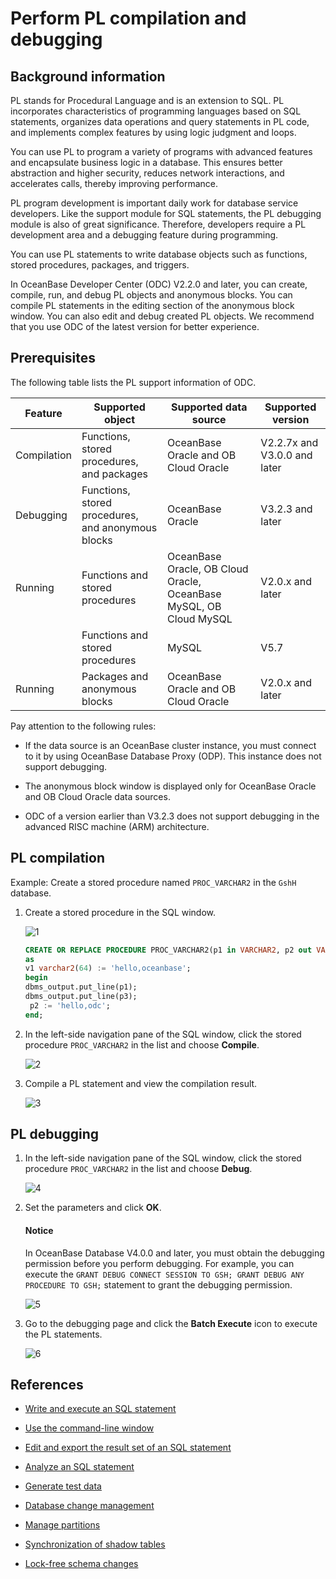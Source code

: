 # Perform PL compilation and debugging

## Background information

PL stands for Procedural Language and is an extension to SQL. PL incorporates characteristics of programming languages based on SQL statements, organizes data operations and query statements in PL code, and implements complex features by using logic judgment and loops.

You can use PL to program a variety of programs with advanced features and encapsulate business logic in a database. This ensures better abstraction and higher security, reduces network interactions, and accelerates calls, thereby improving performance.

PL program development is important daily work for database service developers. Like the support module for SQL statements, the PL debugging module is also of great significance. Therefore, developers require a PL development area and a debugging feature during programming.

You can use PL statements to write database objects such as functions, stored procedures, packages, and triggers.

In OceanBase Developer Center (ODC) V2.2.0 and later, you can create, compile, run, and debug PL objects and anonymous blocks. You can compile PL statements in the editing section of the anonymous block window. You can also edit and debug created PL objects. We recommend that you use ODC of the latest version for better experience.

## Prerequisites

The following table lists the PL support information of ODC.

| Feature | Supported object | Supported data source | Supported version |
| ------ | ------ | ------ | ------ |
| Compilation | Functions, stored procedures, and packages | OceanBase Oracle and OB Cloud Oracle | V2.2.7x and V3.0.0 and later  |
| Debugging | Functions, stored procedures, and anonymous blocks | OceanBase Oracle | V3.2.3 and later  |
| Running | Functions and stored procedures | OceanBase Oracle, OB Cloud Oracle, OceanBase MySQL, OB Cloud MySQL | V2.0.x and later  |
| | Functions and stored procedures | MySQL | V5.7 |
| Running | Packages and anonymous blocks | OceanBase Oracle and OB Cloud Oracle | V2.0.x and later  |

Pay attention to the following rules:

- If the data source is an OceanBase cluster instance, you must connect to it by using OceanBase Database Proxy (ODP). This instance does not support debugging.

- The anonymous block window is displayed only for OceanBase Oracle and OB Cloud Oracle data sources.

- ODC of a version earlier than V3.2.3 does not support debugging in the advanced RISC machine (ARM) architecture.

## PL compilation

Example: Create a stored procedure named `PROC_VARCHAR2` in the `GshH` database.

1. Create a stored procedure in the SQL window.

   ![1](https://obbusiness-private.oss-cn-shanghai.aliyuncs.com/doc/img/odc/422/500.sql-development/200.pl-compile-and-debug/1EN.png)

   ```sql
   CREATE OR REPLACE PROCEDURE PROC_VARCHAR2(p1 in VARCHAR2, p2 out VARCHAR2, p3 in out VARCHAR2)
   as
   v1 varchar2(64) := 'hello,oceanbase';
   begin
   dbms_output.put_line(p1);
   dbms_output.put_line(p3);
    p2 := 'hello,odc';
   end;
   ```

2. In the left-side navigation pane of the SQL window, click the stored procedure `PROC_VARCHAR2` in the list and choose **Compile**.

   ![2](https://obbusiness-private.oss-cn-shanghai.aliyuncs.com/doc/img/odc/422/500.sql-development/200.pl-compile-and-debug/2EN.png)

4. Compile a PL statement and view the compilation result.

   ![3](https://obbusiness-private.oss-cn-shanghai.aliyuncs.com/doc/img/odc/422/500.sql-development/200.pl-compile-and-debug/3EN.png)

## PL debugging

1. In the left-side navigation pane of the SQL window, click the stored procedure `PROC_VARCHAR2` in the list and choose **Debug**.

   ![4](https://obbusiness-private.oss-cn-shanghai.aliyuncs.com/doc/img/odc/422/500.sql-development/200.pl-compile-and-debug/4EN.png)

2. Set the parameters and click **OK**.

    <main id="notice" type='notice'>
       <h4>Notice</h4>
       <P>In OceanBase Database V4.0.0 and later, you must obtain the debugging permission before you perform debugging. For example, you can execute the <code>GRANT DEBUG CONNECT SESSION TO GSH; GRANT DEBUG ANY PROCEDURE TO GSH;</code> statement to grant the debugging permission.
       </p>
    </main>

   ![5](https://obbusiness-private.oss-cn-shanghai.aliyuncs.com/doc/img/odc/422/500.sql-development/200.pl-compile-and-debug/5EN.png)

3. Go to the debugging page and click the **Batch Execute** icon to execute the PL statements.

   ![6](https://obbusiness-private.oss-cn-shanghai.aliyuncs.com/doc/img/odc/420/1300.data-Lifecycle-management/200.pl-compile-and-debug/6%20EN.png)

## References

- [Write and execute an SQL statement](../500.sql-development/100.sql-editing-and-execution.md)

- [Use the command-line window](../500.sql-development/300.command-line-window.md)

- [Edit and export the result set of an SQL statement](../500.sql-development/400.result-editing-and-exporting.md)

- [Analyze an SQL statement](../500.sql-development/500.perform-analysis.md)

- [Generate test data](../500.sql-development/600.data-mocking.md)

- [Database change management](../700.database-change-management/600.database-change.md)

- [Manage partitions](../800.data-Lifecycle-management/300.partition-scheme.md)

- [Synchronization of shadow tables](../700.database-change-management/800.shadow-table-synchronization.md)

- [Lock-free schema changes](../700.database-change-management/700.table-structure-change.md)
